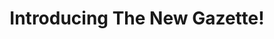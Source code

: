 ---
layout: post
categories: HSV
title: Introducing The New Gazette!
title_link: "https://newgazette.co"
---